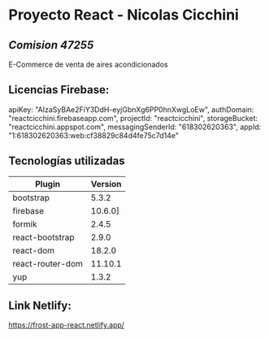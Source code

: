 # Proyecto React - Nicolas Cicchini
## _Comision 47255_

E-Commerce de venta de aires acondicionados

## Licencias Firebase:
  apiKey: "AIzaSyBAe2FiY3DdH-eyjGbnXg6PP0hnXwgLoEw",
  authDomain: "reactcicchini.firebaseapp.com",
  projectId: "reactcicchini",
  storageBucket: "reactcicchini.appspot.com",
  messagingSenderId: "618302620363",
  appId: "1:618302620363:web:cf38829c84d4fe75c7d14e"

## Tecnologías utilizadas

| Plugin | Version |
| ------ | ------ |
| bootstrap | 5.3.2 |
| firebase | 10.6.0] |
| formik | 2.4.5 |
| react-bootstrap | 2.9.0 |
| react-dom | 18.2.0 |
| react-router-dom | 11.10.1 |
| yup | 1.3.2 |

## Link Netlify:
https://frost-app-react.netlify.app/

